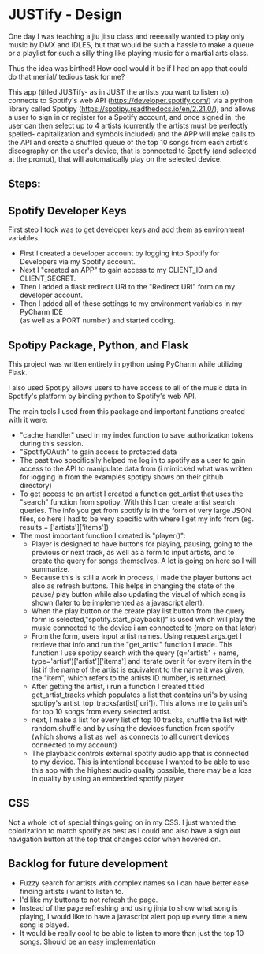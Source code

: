 # JUSTify - Design
One day I was teaching a jiu jitsu class and reeeaally wanted to play only music
by DMX and IDLES, but that would be such a hassle to make a queue or a playlist for 
such a silly thing like playing music for a martial arts class.

Thus the idea was birthed!  How cool would it be if I had an app that could do that
menial/ tedious task for me?

This app (titled JUSTify- as in JUST the artists you want to listen to) connects to
Spotify's web API (https://developer.spotify.com/) via a python library called Spotipy 
(https://spotipy.readthedocs.io/en/2.21.0/), and allows a user to sign in or register 
for a Spotify account, and once signed in, the user can then select up to 4 artists
(currently the artists must be perfectly spelled- capitalization and symbols included)
and the APP will make calls to the API and create a shuffled queue of the top 10 songs
from each artist's discography on the user's device, that is 
connected to Spotify (and selected at the prompt), that will automatically play on the
selected device.


## Steps:

## Spotify Developer Keys
First step I took was to get developer keys and add them as environment variables.

- First I created a developer account by logging into Spotify for Developers via my
Spotify account.
- Next I "created an APP" to gain access to my CLIENT_ID and CLIENT_SECRET.
- Then I added a flask redirect URI to the "Redirect URI" form on my developer account.
- Then I added all of these settings to my environment variables in my PyCharm IDE  
(as well as a PORT number) and started coding.

## Spotipy Package, Python, and Flask
This project was written entirely in python using PyCharm while utilizing
Flask.

I also used Spotipy allows users to have access to all of the music data in Spotify's platform by
binding python to Spotify's web API.

The main tools I used from this package and important functions created with it  were:
- "cache_handler" used in my index function to save authorization tokens during this session.
- "SpotifyOAuth" to gain access to protected data
- The past two specifically helped me log in to spotify as a user to gain access to the API
to manipulate data from (i mimicked what was written for logging in from the examples spotipy shows on their github 
directory)
- To get access to an artist I created a function get_artist that uses the "search" function from
spotipy.  With this I can create artist search queries.  The info you get from spotify is in
the form of very large JSON files, so here I had to be very specific with where I get my info
from (eg. results = ['artists']['items'])
- The most important function I created is "player()":
  - Player is designed to have buttons for playing, pausing, going to the previous or next track, as well as a form to 
  input artists, and to create the query for songs themselves.  A lot is going on here so I will summarize. 
  - Because this is still a work in process, i made the player buttons act also as refresh buttons.  This helps in 
  changing the state of the pause/ play button while also updating the visual of which song is shown (later to be 
  implemented as a javascript alert).
  - When the play button or the create play list button from the query form is selected,"spotify.start_playback()" is 
  used which will play the music connected to the device i am connected to (more on that later)
  - From the form, users input artist names.  Using request.args.get I retrieve that info and run the "get_artist" 
  function I made.  This function I use spotipy search with the query 
  (q='artist:' + name, type='artist')['artist']['items'] and iterate over it for every item in the list if the name
  of the artist is equivalent to the name it was given, the "item", which refers to the artists ID number, is returned.
  - After getting the artist, i run a function I created titled get_artist_tracks which populates a list that contains
  uri's by using spotipy's artist_top_tracks(artist['uri']).  This allows me to gain uri's for top 10 songs from every
  selected artist.
  - next, I make a list for every list of top 10 tracks, shuffle the list with random.shuffle and by using the devices 
  function from spotify (which shows a list as well as connects to all current devices connected to my account)
  - The playback controls external spotify audio app that is connected to my device. This is intentional because I 
  wanted to be able to use this app with the highest audio quality possible, there may be a loss in quality by using
  an embedded spotify player


## CSS
Not a whole lot of special things going on in my CSS.  I just wanted the colorization to match spotify as best as I could
and also have a sign out navigation button at the top that changes color when hovered on.

## Backlog for future development
- Fuzzy search for artists with complex names so I can have better ease finding artists i want to listen to.
- I'd like my buttons to not refresh the page.
- Instead of the page refreshing and using jinja to show what song is playing, I would like to have a javascript
alert pop up every time a new song is played.
- It would be really cool to be able to listen to more than just the top 10 songs.  Should be an easy implementation